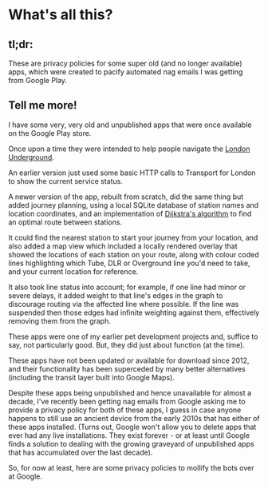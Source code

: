 # What's all this?

## tl;dr:
 These are privacy policies for some super old (and no longer available) apps, which were created to pacify automated nag emails I was getting from Google Play.

## Tell me more!
I have some very, very old and unpublished apps that were once available on the Google Play store. 

Once upon a time they were intended to help people navigate the [London Underground](https://en.wikipedia.org/wiki/London_Underground).

An earlier version just used some basic HTTP calls to Transport for London to show the current service status.

A newer version of the app, rebuilt from scratch, did the same thing but added journey planning, using a local SQLite database of station names and location coordinates, and an implementation of [Dijkstra's algorithm](https://en.wikipedia.org/wiki/Dijkstra%27s_algorithm) to find an optimal route between stations. 

It could find the nearest station to start your journey from your location, and also added a map view which included a locally rendered overlay that showed the locations of each station on your route, along with colour coded lines highlighting which Tube, DLR or Overground line you'd need to take, and your current location for reference.

It also took line status into account; for example, if one line had minor or severe delays, it added weight to that line's edges in the graph to discourage routing via the affected line where possible. If the line was suspended then those edges had infinite weighting against them, effectively removing them from the graph.

These apps were one of my earlier pet development projects and, suffice to say, not particularly good. But, they did just about function (at the time).

These apps have not been updated or available for download since 2012, and their functionality has been superceded by many better alternatives (including the transit layer built into Google Maps).

Despite these apps being unpublished and hence unavailable for almost a decade, I've recently been getting nag emails from Google asking me to provide a privacy policy for both of these apps, I guess in case anyone happens to still use an ancient device from the early 2010s that has either of these apps installed. (Turns out, Google won't allow you to delete apps that ever had any live installations. They exist forever - or at least until Google finds a solution to dealing with the growing graveyard of unpublished apps that has accumulated over the last decade).

So, for now at least, here are some privacy policies to mollify the bots over at Google.
